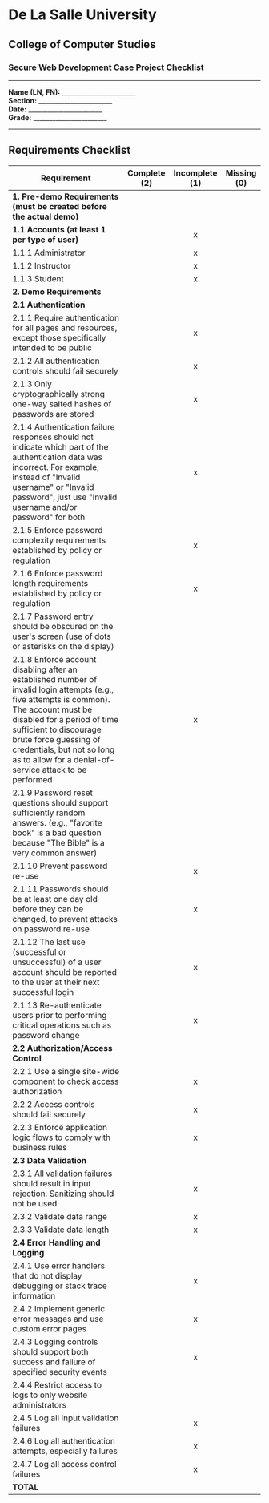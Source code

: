 # De La Salle University
## College of Computer Studies
### Secure Web Development Case Project Checklist

---

**Name (LN, FN):** _______________________  
**Section:** _______________________  
**Date:** _______________________  
**Grade:** _______________________

---

## Requirements Checklist

| **Requirement** | **Complete (2)** | **Incomplete (1)** | **Missing (0)** |
|-----------------|:----------------:|:------------------:|:---------------:|
| **1. Pre-demo Requirements (must be created before the actual demo)** | | | |
| **1.1 Accounts (at least 1 per type of user)** | | x | |
| 1.1.1 Administrator | | x | |
| 1.1.2 Instructor | | x | |
| 1.1.3 Student | | x | |
| **2. Demo Requirements** | | | |
| **2.1 Authentication** | | | |
| 2.1.1 Require authentication for all pages and resources, except those specifically intended to be public | | x | |
| 2.1.2 All authentication controls should fail securely | | x | |
| 2.1.3 Only cryptographically strong one-way salted hashes of passwords are stored | | x | |
| 2.1.4 Authentication failure responses should not indicate which part of the authentication data was incorrect. For example, instead of "Invalid username" or "Invalid password", just use "Invalid username and/or password" for both | | x | |
| 2.1.5 Enforce password complexity requirements established by policy or regulation | | x | |
| 2.1.6 Enforce password length requirements established by policy or regulation | | x | |
| 2.1.7 Password entry should be obscured on the user's screen (use of dots or asterisks on the display) | | | |
| 2.1.8 Enforce account disabling after an established number of invalid login attempts (e.g., five attempts is common). The account must be disabled for a period of time sufficient to discourage brute force guessing of credentials, but not so long as to allow for a denial-of-service attack to be performed | | x | |
| 2.1.9 Password reset questions should support sufficiently random answers. (e.g., "favorite book" is a bad question because "The Bible" is a very common answer) | | | |
| 2.1.10 Prevent password re-use | | x | |
| 2.1.11 Passwords should be at least one day old before they can be changed, to prevent attacks on password re-use | | x | |
| 2.1.12 The last use (successful or unsuccessful) of a user account should be reported to the user at their next successful login | | x | |
| 2.1.13 Re-authenticate users prior to performing critical operations such as password change | | x | |
| **2.2 Authorization/Access Control** | | | |
| 2.2.1 Use a single site-wide component to check access authorization | | x | |
| 2.2.2 Access controls should fail securely | | x | |
| 2.2.3 Enforce application logic flows to comply with business rules | | x | |
| **2.3 Data Validation** | | | |
| 2.3.1 All validation failures should result in input rejection. Sanitizing should not be used. | | x | |
| 2.3.2 Validate data range | | x | |
| 2.3.3 Validate data length | | x | |
| **2.4 Error Handling and Logging** | | | |
| 2.4.1 Use error handlers that do not display debugging or stack trace information | | x | |
| 2.4.2 Implement generic error messages and use custom error pages | | x | |
| 2.4.3 Logging controls should support both success and failure of specified security events | | x | |
| 2.4.4 Restrict access to logs to only website administrators | | | |
| 2.4.5 Log all input validation failures | | x | |
| 2.4.6 Log all authentication attempts, especially failures | | x | |
| 2.4.7 Log all access control failures | | x | |
| **TOTAL** | | | |